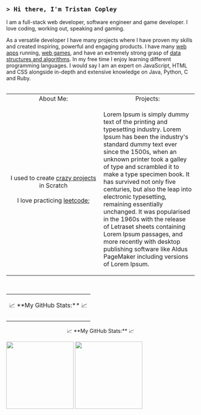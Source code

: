 ### <samp>&gt; Hi there, I'm <b> Tristan Copley </b>

I am a full-stack web developer, software engineer and game developer. I love coding, working out, speaking and gaming.

As a versatile developer I have many projects where I have proven my skills and created inspiring, powerful and engaging products. I have many [web apps](https://github.com/TristanCopley/) running, [web games](https://github.com/TristanCopley/), and have an extremely strong grasp of [data structures and algorithms](https://leetcode.com/TristanCopley/). In my free time I enjoy learning different programming languages. I would say I am an expert on JavaScript, HTML and CSS alongside in-depth and extensive knowledge on Java, Python, C and Ruby.
<br><br>
<table align="center">
  <tr>
    <td align="center">About Me:</td>
    <td align="center">Projects:</td>
  </tr>
<tr>
<td width="50%" align="center">

  I used to create [crazy projects](https://scratch.mit.edu/projects/334297345/) in Scratch
  <br>
  <br>
  I love practicing [leetcode](https://leetcode.com/TristanCopley/);
</td>
<td>

Lorem Ipsum is simply dummy text of the printing and typesetting industry. Lorem Ipsum has been the industry's standard dummy text ever since the 1500s, when an unknown printer took a galley of type and scrambled it to make a type specimen book. It has survived not only five centuries, but also the leap into electronic typesetting, remaining essentially unchanged. It was popularised in the 1960s with the release of Letraset sheets containing Lorem Ipsum passages, and more recently with desktop publishing software like Aldus PageMaker including versions of Lorem Ipsum.

</td>
</tr>
</table>
  
</br>

<table>
  <tr>
    <td> <p> 📈 **My GitHub Stats:** 📈 </p> </td>
  </tr>
  <tr>
    <td></td>
  </tr>
</table>

<p align="center">📈 **My GitHub Stats:** 📈</p>

<p>
  <img height="180em" src="https://github-readme-stats.vercel.app/api?username=TristanCopley&show_icons=true&hide_border=true&&count_private=true&include_all_commits=true&theme=github_dark" />
  <img height="180em" src="https://github-readme-stats.vercel.app/api/top-langs/?username=TristanCopley&show_icons=true&hide_border=true&count_private=true&layout=compact&langs_count=8&theme=github_dark"/>
</p>




